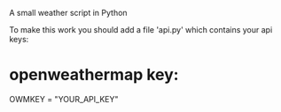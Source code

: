 A small weather script in Python

To make this work you should add a file 'api.py' which contains your api keys:

# openweathermap key:
OWMKEY = "YOUR_API_KEY"
